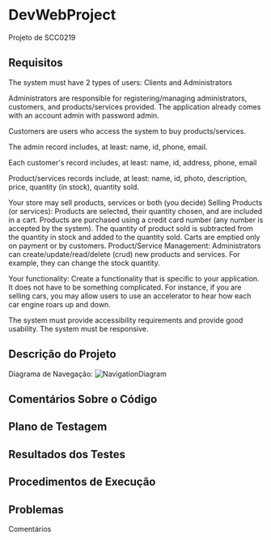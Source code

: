 # DevWebProject

Projeto de SCC0219

## Requisitos
The system must have 2 types of users: Clients and Administrators

  Administrators are responsible for registering/managing administrators, customers, and products/services provided. The application already comes with an account admin with password admin.

  Customers are users who access the system to buy products/services.

  The admin record includes, at least: name, id, phone, email.

Each customer's record includes, at least: name, id, address, phone, email

Product/services records include, at least: name, id, photo, description, price, quantity (in stock), quantity sold.

Your store may sell products, services or both (you decide)
Selling Products (or services): Products are selected, their quantity chosen, and are included in a cart. Products are purchased using a credit card number (any number is accepted by the system). The quantity of product sold is subtracted from the quantity in stock and added to the quantity sold. Carts are emptied only on payment or by customers.
Product/Service Management: Administrators can create/update/read/delete (crud) new products and services. For example, they can change the stock quantity.

Your functionality: Create a functionality that is specific to your application. It does not have to be something complicated. For instance, if you are selling cars, you may allow users to use an accelerator to hear how each car engine roars up and down.   

The system must provide accessibility requirements and provide good usability. The system must be responsive.

## Descrição do Projeto
Diagrama de Navegação:
![NavigationDiagram](https://user-images.githubusercontent.com/48020553/119233878-5461f780-bb01-11eb-8074-1bcd124773c3.jpg)
## Comentários Sobre o Código
## Plano de Testagem
## Resultados dos Testes
## Procedimentos de Execução
## Problemas
 Comentários
